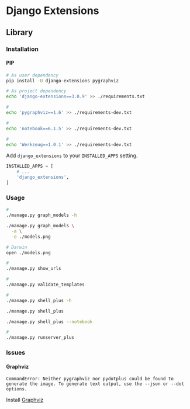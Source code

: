 # Django Extensions

## Library

### Installation

#### PIP

```sh
# As user dependency
pip install -U django-extensions pygraphviz

# As project dependency
echo 'django-extensions==3.0.9' >> ./requirements.txt

#
echo 'pygraphviz==1.6' >> ./requirements-dev.txt

#
echo 'notebook==6.1.5' >> ./requirements-dev.txt

#
echo 'Werkzeug==1.0.1' >> ./requirements-dev.txt
```

Add `django_extensions` to your `INSTALLED_APPS` setting.

```py
INSTALLED_APPS = [
    # ...
    'django_extensions',
]
```

### Usage

```sh
#
./manage.py graph_models -h

./manage.py graph_models \
  -a \
  -o ./models.png

# Darwin
open ./models.png

#
./manage.py show_urls

#
./manage.py validate_templates

#
./manage.py shell_plus -h

./manage.py shell_plus

./manage.py shell_plus --notebook

#
./manage.py runserver_plus
```

### Issues

#### Graphviz

```log
CommandError: Neither pygraphviz nor pydotplus could be found to generate the image. To generate text output, use the --json or --dot options.
```

Install [Graphviz](/graphviz.md)
